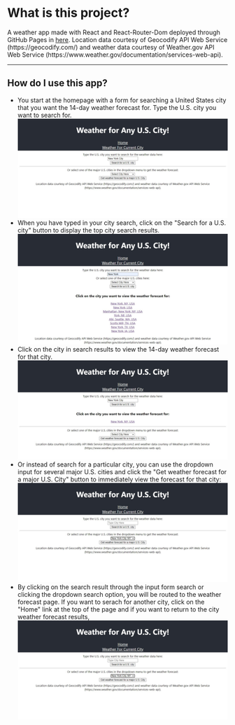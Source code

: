 <h1>What is this project?</h1>
A weather app made with React and React-Router-Dom deployed through GitHub Pages in <a href="https://jpabdou.github.io/weather-app/">here</a>. Location data courtesy of Geocodify API Web Service (https://geocodify.com/) and weather data courtesy of Weather.gov API Web Service (https://www.weather.gov/documentation/services-web-api).

---

<h2>How do I use this app?</h2>

<ul>
<li>You start at the homepage with a form for searching a United States city that you want the 14-day weather forecast for. Type the U.S. city you want to search for.
<img src="/site-example-images/city input search.jpg" alt="form with a search for New York"/>

<li>When you have typed in your city search, click on the "Search for a U.S. city" button to display the top city search results.
<img src="/site-example-images/city search results.jpg" alt="search results for New York on the homepage"/>

<li>Click on the city in search results to view the 14-day weather forecast for that city.
<img src="/site-example-images/city input search results.jpg" alt="search results for New York on the homepage"/>

<li>Or instead of search for a particular city, you can use the dropdown input for several major U.S. cities and click the "Get weather forecast for a major U.S. City" button to immediately view the forecast for that city:
<img src="/site-example-images/city dropdown search.jpg" alt="form with a dropdown selection for New York"/>

<li>By clicking on the search result through the input form search or clicking the dropdown search option, you will be routed to the weather forecast page. If you want to serach for another city, click on the "Home" link at the top of the page and if you want to return to the city weather forecast results, 
<img src="/site-example-images/city dropdown search.jpg" alt="form with a dropdown selection for New York"/>
</ul>
